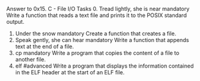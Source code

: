 Answer to 0x15. C - File I/O
Tasks
0. Tread lightly, she is near
mandatory
Write a function that reads a text file and prints it to the POSIX standard output.
1. Under the snow
mandatory
Create a function that creates a file.
2. Speak gently, she can hear
mandatory
Write a function that appends text at the end of a file.
3. cp
mandatory
Write a program that copies the content of a file to another file.
4. elf
#advanced
Write a program that displays the information contained in the ELF header at the start of an ELF file.
